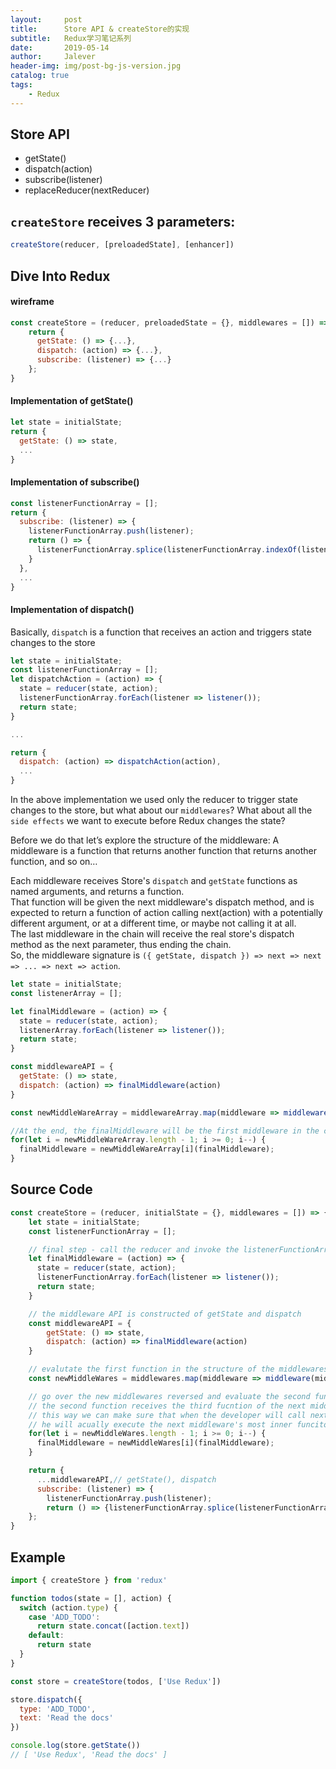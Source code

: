 ```yaml
---
layout:     post
title:      Store API & createStore的实现
subtitle:   Redux学习笔记系列
date:       2019-05-14
author:     Jalever
header-img: img/post-bg-js-version.jpg
catalog: true
tags:
    - Redux
---
```


## Store API

- getState()
- dispatch(action)
- subscribe(listener)
- replaceReducer(nextReducer)

## `createStore` receives 3 parameters:
```js
createStore(reducer, [preloadedState], [enhancer])
```

## Dive Into Redux
#### wireframe
```js
const createStore = (reducer, preloadedState = {}, middlewares = []) => {
    return {
      getState: () => {...},
      dispatch: (action) => {...},       
      subscribe: (listener) => {...}
    };
}
```

#### Implementation of getState()
```js
let state = initialState;
return {
  getState: () => state,
  ...
}
```


#### Implementation of subscribe()
```js
const listenerFunctionArray = [];
return {
  subscribe: (listener) => {
    listenerFunctionArray.push(listener);
    return () => {
      listenerFunctionArray.splice(listenerFunctionArray.indexOf(listener), 1);}
    }
  },
  ...
}
```

#### Implementation of dispatch()
Basically, `dispatch` is a function that receives an action and triggers state changes to the store
```js
let state = initialState;
const listenerFunctionArray = [];
let dispatchAction = (action) => {
  state = reducer(state, action);
  listenerFunctionArray.forEach(listener => listener());
  return state;
}

...

return {
  dispatch: (action) => dispatchAction(action),
  ...
}
```

In the above implementation we used only the reducer to trigger state changes to the store, but what about our `middlewares`? What about all the `side effects` we want to execute before Redux changes the state?

Before we do that let’s explore the structure of the middleware:
A middleware is a function that returns another function that returns another function, and so on…

Each middleware receives Store's `dispatch` and `getState` functions as named arguments, and returns a function.<br/>
That function will be given the next middleware's dispatch method, and is expected to return a function of action calling next(action) with a potentially different argument, or at a different time, or maybe not calling it at all. <br/>
The last middleware in the chain will receive the real store's dispatch method as the next parameter, thus ending the chain. <br/>
So, the middleware signature is `({ getState, dispatch }) => next => next => ... => next => action`.

```js
let state = initialState;
const listenerArray = [];

let finalMiddleware = (action) => {
  state = reducer(state, action);
  listenerArray.forEach(listener => listener());
  return state;
}

const middlewareAPI = {
  getState: () => state,
  dispatch: (action) => finalMiddleware(action)
}

const newMiddleWareArray = middlewareArray.map(middleware => middleware(middlewareAPI));

//At the end, the finalMiddleware will be the first middleware in the collection, so when we invoke dispatch it will call the first middleware.
for(let i = newMiddleWareArray.length - 1; i >= 0; i--) {
  finalMiddleware = newMiddleWareArray[i](finalMiddleware);
}
```

## Source Code
```js
const createStore = (reducer, initialState = {}, middlewares = []) => {
    let state = initialState;
    const listenerFunctionArray = [];

    // final step - call the reducer and invoke the listenerFunctionArray
    let finalMiddleware = (action) => {
      state = reducer(state, action);
      listenerFunctionArray.forEach(listener => listener());
      return state;
    }

    // the middleware API is constructed of getState and dispatch
    const middlewareAPI = {
        getState: () => state,
        dispatch: (action) => finalMiddleware(action)
    }

    // evalutate the first function in the structure of the middlewares
    const newMiddleWares = middlewares.map(middleware => middleware(middlewareAPI));

    // go over the new middlewares reversed and evaluate the second function in the structure
    // the second function receives the third fucntion of the next middleware
    // this way we can make sure that when the developer will call next(action)
    // he will acually execute the next middleware's most inner funciton
    for(let i = newMiddleWares.length - 1; i >= 0; i--) {
      finalMiddleware = newMiddleWares[i](finalMiddleware);
    }

    return {
      ...middlewareAPI,// getState(), dispatch
      subscribe: (listener) => {
        listenerFunctionArray.push(listener);
        return () => {listenerFunctionArray.splice(listenerFunctionArray.indexOf(listener), 1);}}
    };
}
```



## Example
```js
import { createStore } from 'redux'

function todos(state = [], action) {
  switch (action.type) {
    case 'ADD_TODO':
      return state.concat([action.text])
    default:
      return state
  }
}

const store = createStore(todos, ['Use Redux'])

store.dispatch({
  type: 'ADD_TODO',
  text: 'Read the docs'
})

console.log(store.getState())
// [ 'Use Redux', 'Read the docs' ]
```
